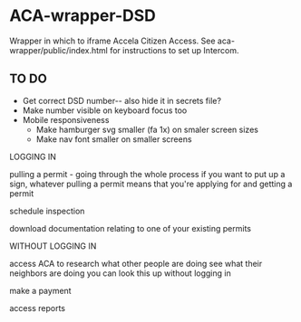# ACA-wrapper-DSD
Wrapper in which to iframe Accela Citizen Access.  See aca-wrapper/public/index.html for instructions to set up Intercom.


## TO DO
* Get correct DSD number-- also hide it in secrets file?
* Make number visible on keyboard focus too
* Mobile responsiveness
  * Make hamburger svg smaller (fa 1x) on smaler screen sizes
  * Make nav font smaller on smaller screens



LOGGING IN

pulling a permit - going through the whole process
if you want to put up a sign, whatever
pulling a permit means that you're applying for and getting a permit

schedule inspection

download documentation relating to one of your existing permits



WITHOUT LOGGING IN

access ACA to research what other people are doing
see what their neighbors are doing
you can look this up without logging in

make a payment

access reports